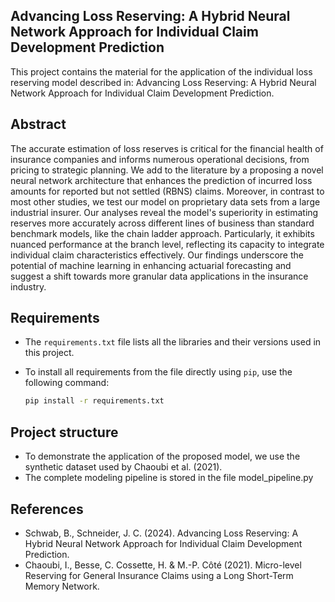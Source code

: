 ## Advancing Loss Reserving: A Hybrid Neural Network Approach for Individual Claim Development Prediction

This project contains the material for the application of the individual loss reserving model described in: Advancing Loss Reserving: A Hybrid Neural Network Approach for Individual Claim Development Prediction.

## Abstract

The accurate estimation of loss reserves is critical for the financial health of insurance companies and informs numerous operational decisions, from pricing to strategic planning. We add to the literature by a proposing a novel neural network architecture that enhances the prediction of incurred loss amounts for reported but not settled (RBNS) claims. Moreover, in contrast to most other studies, we test our model on  proprietary data sets from a large industrial insurer. Our analyses reveal the model's superiority in estimating reserves more accurately across different lines of business than standard benchmark models, like the chain ladder approach. Particularly, it exhibits nuanced performance at the branch level, reflecting its capacity to integrate individual claim characteristics effectively. Our findings underscore the potential of machine learning in enhancing actuarial forecasting and suggest a shift towards more granular data applications in the insurance industry.

## Requirements

- The `requirements.txt` file lists all the libraries and their versions used in this project.
- To install all requirements from the file directly using `pip`, use the following command:

  ```bash
  pip install -r requirements.txt

## Project structure

- To demonstrate the application of the proposed model, we use the synthetic dataset used by Chaoubi et al. (2021).
- The complete modeling pipeline is stored in the file model_pipeline.py

## References
* Schwab, B., Schneider, J. C. (2024). Advancing Loss Reserving: A Hybrid Neural Network Approach for Individual Claim Development Prediction.
* Chaoubi, I., Besse, C. Cossette, H. & M.-P. Côté (2021). Micro-level Reserving for General Insurance Claims using a Long Short-Term Memory Network.